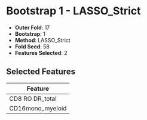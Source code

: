 # Bootstrap 1 - LASSO_Strict

- **Outer Fold**: 17
- **Bootstrap**: 1
- **Method**: LASSO_Strict
- **Fold Seed**: 58
- **Features Selected**: 2

## Selected Features

| Feature |
|---------|
| CD8 RO DR_total |
| CD16mono_myeloid |

